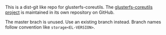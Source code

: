 This is a dist-git like repo for glusterfs-coreutils. The [glusterfs-coreutils project](https://github.com/gluster/glusterfs-coreutils) is maintained in its own repository on GitHub.

The master brach is unused. Use an existing branch instead.
Branch names follow convention like `storage<EL-VERSION>`.
